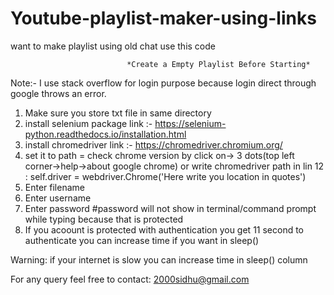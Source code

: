 # Youtube-playlist-maker-using-links
want to make playlist using old chat use this code

                              *Create a Empty Playlist Before Starting*

Note:- I use stack overflow for login purpose because login direct through google throws an error.

1. Make sure you store txt file in same directory
2. install selenium package
   link :- https://selenium-python.readthedocs.io/installation.html
3. install chromedriver
   link :- https://chromedriver.chromium.org/
4. set it to path = check chrome version by click on->  3 dots(top left corner->help->about google chrome)
                   or 
    write chromedriver path in lin 12 :       self.driver = webdriver.Chrome('Here write you location in quotes')
5. Enter filename
6. Enter username
7. Enter password  #password will not show in terminal/command prompt while typing because that is protected
8. If you acoount is protected with authentication you get 11 second to authenticate
    you can increase time if you want in 
    sleep()


Warning:
if your internet is slow you can increase time in
sleep()
column

For any query feel free to contact:
2000sidhu@gmail.com
